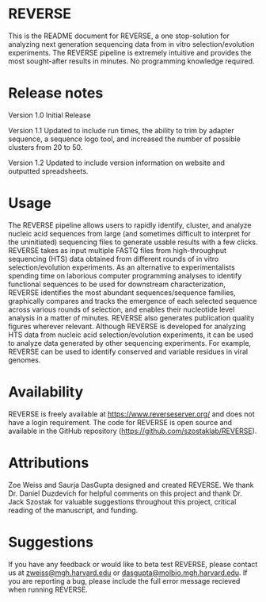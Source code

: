 # REVERSE
This is the README document for REVERSE, a one stop-solution for analyzing next generation sequencing data from in vitro selection/evolution experiments. The REVERSE pipeline is extremely intuitive and provides the most sought-after results in minutes. No programming knowledge required.                             

# Release notes

Version 1.0 Initial Release

Version 1.1 Updated to include run times, the ability to trim by adapter sequence, a sequence logo tool, and increased the number of possible clusters from 20 to 50.

Version 1.2 Updated to include version information on website and outputted spreadsheets.


# Usage
The REVERSE pipeline allows users to rapidly identify, cluster, and analyze nucleic acid sequences from large (and sometimes difficult to interpret for the uninitiated) sequencing files to generate usable results with a few clicks. REVERSE takes as input multiple FASTQ files from high-throughput sequencing (HTS) data obtained from different rounds of in vitro selection/evolution experiments. As an alternative to experimentalists spending time on laborious computer programming analyses to identify functional sequences to be used for downstream characterization, REVERSE identifies the most abundant sequences/sequence families, graphically compares and tracks the emergence of each selected sequence across various rounds of selection, and enables their nucleotide level analysis in a matter of minutes. REVERSE also generates publication quality figures wherever relevant. Although REVERSE is developed for analyzing HTS data from nucleic acid selection/evolution experiments, it can be used to analyze data generated by other sequencing experiments. For example, REVERSE can be used to identify conserved and variable residues in viral genomes.

# Availability
REVERSE is freely available at https://www.reverseserver.org/ and does not have a login requirement. The code for REVERSE is open source and available in the GitHub repository (https://github.com/szostaklab/REVERSE).

# Attributions
Zoe Weiss and Saurja DasGupta designed and created REVERSE. We thank Dr. Daniel Duzdevich for helpful comments on this project and thank Dr. Jack Szostak for valuable suggestions throughout this project, critical reading of the manuscript, and funding.

# Suggestions
If you have any feedback or would like to beta test REVERSE, please contact us at zweiss@mgh.harvard.edu or dasgupta@molbio.mgh.harvard.edu. If you are reporting a bug, please include the full error message recieved when running REVERSE.
